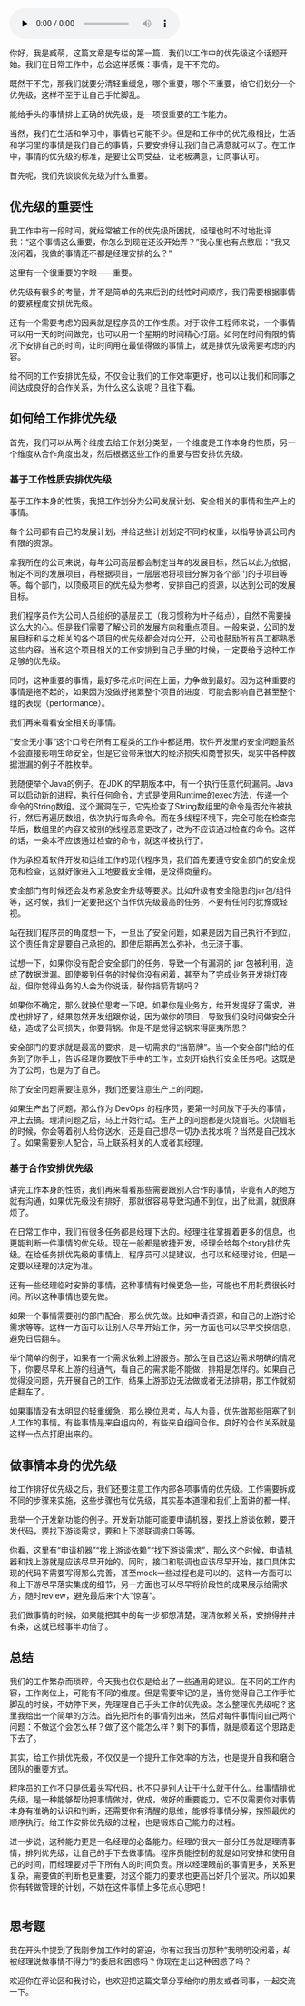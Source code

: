 <audio id="audio" title="01丨优先级：工作中那么多事情，我要如何安排优先级？" controls="" preload="none"><source id="mp3" src="https://static001.geekbang.org/resource/audio/ca/08/caafad7ff6a256725877210d716a9408.mp3"></audio>

你好，我是臧萌，这篇文章是专栏的第一篇，我们以工作中的优先级这个话题开始。我们在日常工作中，总会这样感慨：事情，是干不完的。

既然干不完，那我们就要分清轻重缓急，哪个重要，哪个不重要，给它们划分一个优先级，这样不至于让自己手忙脚乱。

能给手头的事情排上正确的优先级，是一项很重要的工作能力。

当然，我们在生活和学习中，事情也可能不少。但是和工作中的优先级相比，生活和学习里的事情是我们自己的事情，只要安排得让我们自己满意就可以了。在工作中，事情的优先级的标准，是要让公司受益，让老板满意，让同事认可。

首先呢，我们先谈谈优先级为什么重要。

## 优先级的重要性

我工作中有一段时间，就经常被工作的优先级所困扰，经理也时不时地批评我：“这个事情这么重要，你怎么到现在还没开始弄？”我心里也有点憋屈：“我又没闲着，我做的事情还不都是经理安排的么？”

这里有一个很重要的字眼——重要。

优先级有很多的考量，并不是简单的先来后到的线性时间顺序，我们需要根据事情的要紧程度安排优先级。

还有一个需要考虑的因素就是程序员的工作性质。对于软件工程师来说，一个事情可以用一天的时间做完，也可以用一个星期的时间精心打磨。如何在时间有限的情况下安排自己的时间，让时间用在最值得做的事情上，就是排优先级需要考虑的内容。

给不同的工作安排优先级，不仅会让我们的工作效率更好，也可以让我们和同事之间达成良好的合作关系，为什么这么说呢？且往下看。

## 如何给工作排优先级

首先，我们可以从两个维度去给工作划分类型，一个维度是工作本身的性质，另一个维度从合作角度出发，然后根据这些工作的重要与否安排优先级。

### 基于工作性质安排优先级

基于工作本身的性质，我把工作划分为公司发展计划、安全相关的事情和生产上的事情。

每个公司都有自己的发展计划，并给这些计划划定不同的权重，以指导协调公司内有限的资源。

拿我所在的公司来说，每年公司高层都会制定当年的发展目标，然后以此为依据，制定不同的发展项目，再根据项目，一层层地将项目分解为各个部门的子项目等等。每个部门，以顶级项目的优先级为参考，安排自己的资源，以达到公司的发展目标。

我们程序员作为公司人员组织的基层员工（我习惯称为叶子结点），自然不需要操这么大的心。但是我们需要了解公司的发展方向和重点项目。一般来说，公司的发展目标和与之相关的各个项目的优先级都会对内公开，公司也鼓励所有员工都熟悉这些内容。当和这个项目相关的工作安排到自己手里的时候，一定要给予这种工作足够的优先级。

同时，这种重要的事情，最好多花点时间在上面，力争做到最好。因为这种重要的事情是拖不起的，如果因为没做好拖累整个项目的进度，可能会影响自己甚至整个组的表现（performance）。

我们再来看看安全相关的事情。

“安全无小事”这个口号在所有工程类的工作中都适用。软件开发里的安全问题虽然不会直接影响生命安全，但是它会带来很大的经济损失和商誉损失，现实中各种数据泄漏的例子不胜枚举。

我随便举个Java的例子。在JDK 的早期版本中，有一个执行任意代码漏洞。Java可以启动新的进程，执行任何命令，方式是使用Runtime的exec方法，传递一个命令的String数组。这个漏洞在于，它先检查了String数组里的命令是否允许被执行，然后再遍历数组，依次执行每条命令。而在多线程环境下，完全可能在检查完毕后，数组里的内容又被别的线程恶意更改了，改为不应该通过检查的命令。这样的话，一条本不应该通过检查的命令，就这样被执行了。

作为承担着软件开发和运维工作的现代程序员，我们首先要遵守安全部门的安全规范和检查，这就好像进入工地要戴安全帽，是没得商量的。

安全部门有时候还会发布紧急安全升级等要求。比如升级有安全隐患的jar包/组件等，这时候，我们一定要把这个当作优先级最高的任务，不要有任何的犹豫或轻视。

站在我们程序员的角度想一下，一旦出了安全问题，如果是因为自己执行不到位，这个责任肯定是要自己承担的，即使后期再怎么弥补，也无济于事。

试想一下，如果你没有配合安全部门的任务，导致一个有漏洞的 jar 包被利用，造成了数据泄漏。即使接到任务的时候你没有闲着，甚至为了完成业务开发挑灯夜战，但你觉得业务的人会为你说话，替你挡箭背锅吗？

如果你不确定，那么就换位思考一下吧。如果你是业务方，给开发提好了需求，进度也排好了，结果忽然开发组跟你说，因为做你的项目，导致我们没时间做安全升级，造成了公司损失，你要背锅。你是不是觉得这锅来得匪夷所思？

安全部门的要求就是最高的要求，是一切需求的“挡箭牌”。当一个安全部门给的任务到了你手上，告诉经理你要放下手中的工作，立刻开始执行安全任务吧。这既是为了公司，也是为了自己。

除了安全问题需要注意外，我们还要注意生产上的问题。

如果生产出了问题，那么作为 DevOps 的程序员，要第一时间放下手头的事情，冲上去搞。理清问题之后，马上开始行动。生产上的问题都是火烧眉毛。火烧眉毛的时候，你会等着别人给你送水，还是自己想尽一切办法找水呢？当然是自己找水了。如果需要别人配合，马上联系相关的人或者其经理。

### 基于合作安排优先级

讲完工作本身的性质，我们再来看看那些需要跟别人合作的事情，毕竟有人的地方就有沟通，如果优先级没有排好，那就很容易导致沟通不到位，出了纰漏，就很麻烦了。

在日常工作中，我们有很多任务都是经理下达的。经理往往掌握着更多的信息，也更能判断一件事情的优先级。现在一般都是敏捷开发，经理会给每个story排优先级。在给任务排优先级的事情上，程序员可以提建议，也可以和经理讨论，但是一定要以经理的决定为准。

还有一些经理临时安排的事情，这种事情有时候更急一些，可能也不用耗费很长时间。所以这种事情也要先做。

如果一个事情需要别的部门配合，那么优先做。比如申请资源，和自己的上游讨论需求等等。这样一方面可以让别人尽早开始工作，另一方面也可以尽早交换信息，避免日后翻车。

举个简单的例子，如果有一个需求依赖上游服务。那么在自己这边需求明确的情况下，你要尽早和上游的组通气，看自己的需求能不能做，排期是怎样的。如果自己觉得没问题，先开展自己的工作，结果上游那边无法做或者无法排期，那工作就彻底翻车了。

如果事情没有太明显的轻重缓急，那么换位思考，与人为善，优先做那些阻塞了别人工作的事情。有些事情是来自组内的，有些来自组间合作。良好的合作关系就是这样一点点打磨出来的。

## 做事情本身的优先级

给工作排好优先级之后，我们还要注意工作内部各项事情的优先级。工作需要拆成不同的步骤来实施，这些步骤也有优先级，其实基本道理和我们上面讲的都一样。

我举一个开发新功能的例子。开发新功能可能要申请机器，要找上游谈依赖，要开发代码，要找下游谈需求，要和上下游联调接口等等。

你看，这里有“申请机器”“找上游谈依赖”“找下游谈需求”，那么这个时候，申请机器和找上游就是应该尽早开始的。同时，接口和联调也应该尽早开始，接口具体实现的代码不需要写得那么完善，甚至mock一些过程也是可以的。这样一方面可以和上下游尽早落实集成的细节，另一方面也可以尽早将阶段性的成果展示给需求方，随时review，避免最后来个大“惊喜”。

我们做事情的时候，如果能把其中的每一步都想清楚，理清依赖关系，安排得井井有条，这就已经事半功倍了。

## 总结

我们的工作繁杂而琐碎，今天我也仅仅是给出了一些通用的建议。在不同的工作内容，工作岗位上，可能有不同的维度。但是需要牢记的是，当你觉得自己工作手忙脚乱的时候，不妨停下来，先理理自己手头工作的优先级。怎么整理优先级呢？这里我给出一个简单的方法。首先把所有的事情列出来，然后对每件事情问自己两个问题：不做这个会怎么样？做了这个能怎么样？剩下的事情，就是顺着这个思路走下去了。

其实，给工作排优先级，不仅仅是一个提升工作效率的方法，也是提升自我和磨合团队的重要方式。

程序员的工作不只是低着头写代码，也不只是别人让干什么就干什么。给事情排优先级，是一种能够帮助把事情做对，做成，做好的重要能力。它不仅需要你对事情本身有准确的认识和判断，还需要你有清醒的思维，能够将事情分解，按照最优的顺序执行。给工作安排优先级的过程，也是锻炼自己能力的过程。

进一步说，这种能力更是一名经理的必备能力。经理的很大一部分任务就是理清事情，排列优先级，让自己的手下去做事情。程序员能控制的就是如何安排和使用自己的时间，而经理要对手下所有人的时间负责。所以经理眼前的事情更多，关系更复杂，需要做的判断也更重要，对这个能力的要求也更高出好几个层次。所以如果你有转做管理的计划，不妨在这件事情上多花点心思吧！

<img src="https://static001.geekbang.org/resource/image/2b/ac/2be0c0b0ebcd3b8a9fc0a2051f65ccac.jpg" alt="">

## 思考题

我在开头中提到了我刚参加工作时的窘迫，你有过我当初那种“我明明没闲着，却被经理说做事情不得力”的委屈和困惑吗？你现在走出这种困惑了吗？

欢迎你在评论区和我讨论，也欢迎把这篇文章分享给你的朋友或者同事，一起交流一下。
